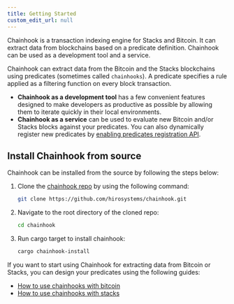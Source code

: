 ```yaml
---
title: Getting Started
custom_edit_url: null
---
```


Chainhook is a transaction indexing engine for Stacks and Bitcoin. It can extract data from blockchains based on a predicate definition. Chainhook can be used as a development tool and a service.

Chainhook can extract data from the Bitcoin and the Stacks blockchains using predicates (sometimes called `chainhooks`). A predicate specifies a rule applied as a filtering function on every block transaction.

- **Chainhook as a development tool** has a few convenient features designed to make developers as productive as possible by allowing them to iterate quickly in their local environments.
- **Chainhook as a service** can be used to evaluate new Bitcoin and/or Stacks blocks against your predicates. You can also dynamically register new predicates by [enabling predicates registration API](./guides/chainhook-as-a-service-stacks.md).

## Install Chainhook from source

Chainhook can be installed from the source by following the steps below:

1. Clone the [chainhook repo](https://github.com/hirosystems/chainhook/) by using the following command:

   ```bash
   git clone https://github.com/hirosystems/chainhook.git
   ```

2. Navigate to the root directory of the cloned repo:

   ```bash
   cd chainhook
   ```

3. Run cargo target to install chainhook:

   ```bash
   cargo chainhook-install
   ```

If you want to start using Chainhook for extracting data from Bitcoin or Stacks, you can design your predicates using the following guides:

- [How to use chainhooks with bitcoin](./guides/chainhooks-with-bitcoin.md)
- [How to use chainhooks with stacks](./guides/chainhooks-with-stacks.md)
